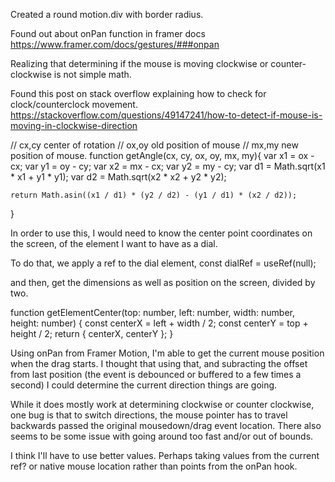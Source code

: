 Created a round motion.div with border radius.


Found out about onPan function in framer docs https://www.framer.com/docs/gestures/###onpan


Realizing that determining if the mouse is moving clockwise or counter-clockwise is not simple math.


Found this post on stack overflow explaining how to check for clock/counterclock movement. https://stackoverflow.com/questions/49147241/how-to-detect-if-mouse-is-moving-in-clockwise-direction

// cx,cy center of rotation
// ox,oy old position of mouse
// mx,my new position of mouse.
function getAngle(cx, cy, ox, oy, mx, my){
    var x1 = ox - cx;
    var y1 = oy - cy;
    var x2 = mx - cx;
    var y2 = my - cy;
    var d1 = Math.sqrt(x1 * x1 + y1 * y1);
    var d2 = Math.sqrt(x2 * x2 + y2 * y2);

    return Math.asin((x1 / d1) * (y2 / d2) - (y1 / d1) * (x2 / d2));
}

In order to use this, I would need to know the center point coordinates on the screen, of the element I want to have as a dial.

To do that, we apply a ref to the dial element, 
  const dialRef = useRef<HTMLDivElement>(null);

and then, get the dimensions as well as position on the screen, divided by two.

function getElementCenter(top: number, left: number, width: number, height: number) {
  const centerX = left + width / 2;
  const centerY = top + height / 2;
  return {
    centerX,
    centerY
  };
}

Using onPan from Framer Motion, I'm able to get the current mouse position when the drag starts. I thought that using that, and subracting the offset from last position (the event is debounced or buffered to a few times a second) I could determine the current direction things are going.

While it does mostly work at determining clockwise or counter clockwise, one bug is that to switch directions, the mouse pointer has to travel backwards passed the original mousedown/drag event location.
There also seems to be some issue with going around too fast and/or out of bounds.

I think I'll have to use better values. Perhaps taking values from the current ref? or native mouse location rather than points from the onPan hook.